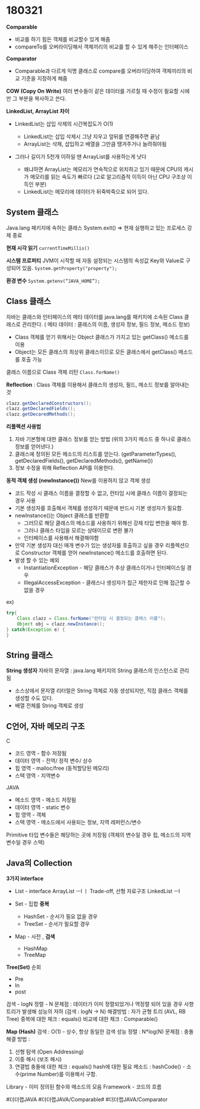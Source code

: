 # 180321

**Comparable**
- 비교를 하기 힘든 객체를 비교할수 있게 해줌
- compareTo를 오버라이딩해서 객체끼리의 비교를 할 수 있게 해주는 인터페이스

**Comparator**
- Comparable과 다르게 익명 클래스로 compare를 오버라이딩하여 객체끼리의 비교 기준을 지정하게 해줌

**COW (Copy On Write)**
여러 변수들이 같은 데이터를 가르칠 때 수정이 필요할 시에만 그 부분을 복사하고 쓴다.
 
**LinkedList, ArrayList 차이**
- LinkedList는 삽입 삭제의 시간복잡도가 O(1)
	- LinkedList는 삽입 삭제시 그냥 지우고 앞뒤를 연결해주면 끝남
	- ArrayList는 삭제, 삽입하고 배열을 그만큼 땡겨주거나 늘려줘야됨

- 그러나 길이가 5천개 이하일 땐 ArrayList를 사용하는게 낫다
	- 왜냐하면 ArrayList는 메모리가 연속적으로 위치하고 있기 때문에 CPU의 캐시가 메모리를 읽는 속도가 빠르다 (고로 알고리즘적 이득이 아닌 CPU 구조상 이득인 부분)
	- LinkedList는 메모리에 데이터가 뒤죽박죽으로 되어 있다.


## System 클래스
Java.lang 패키지에 속하는 클래스
System.exit()
	=> 현재 실행하고 있는 프로세스 강제 종료

**현재 시각 읽기**
`currentTimeMillis()`

**시스템 프로퍼티**
JVM이 시작할 때 자동 설정되는 시스템의 속성값
Key와 Value로 구성되어 있음.
`System.getProperty("property");`

**환경 변수**
`System.getenv(“JAVA_HOME”);`

## Class 클래스
자바는 클래스와 인터페이스의 메타 데이터를 java.lang를 패키지에 소속된 Class 클래스로 관리한다. ( 메타 데이터 : 클래스의 이름, 생성자 정보, 필드 정보, 메소드 정보)

- Class 객체를 얻기 위해서는 Object 클래스가 가지고 있는 getClass() 메소드를 이용 
- Object는 모든 클래스의 최상위 클래스이므로 모든 클래스에서 getClass() 메소드를 호출 가능

클래스 이름으로 Class 객체 리턴
`Class.forName()`

**Reflection**
: Class 객체를 이용해서 클래스의 생성자, 필드, 메소드 정보를 알아내는 것
```java
clazz.getDeclaredConstructors();
clazz.getDeclaredFields();
clazz.getDecaredMethods();
```

**리플렉션 사용법**
1. 자바 기본형에 대한 클래스 정보를 얻는 방법 (위의 3가지 메소드 중 하나로 클래스 정보를 얻어낸다.)
2. 클래스에 정의된 모든 메소드의 리스트를 얻는다. (getParameterTypes(), getDeclaredFields(), getDeclaredMethods(), getName())
3. 정보 수정을 위해 Reflection API를 이용한다. 

**동적 객체 생성 (newInstance())**
New를 이용하지 않고 객체 생성
- 코드 작성 시 클래스 이름을 결정할 수 없고, 런타임 시에 클래스 이름이 결정되는 경우 사용
- 기본 생성자를 호출해서 객체를 생성하기 때문에 반드시 기본 생성자가 필요함.
- newInstance()는 Object 클래스를 반환함
	- 그러므로 해당 클래스의 메소드를 사용하기 위해선 강제 타입 변한을 해야 함.
	- 그러나 클래스 타입을 모르는 상태이므로 변환 불가
	- 인터페이스를 사용해서 해결해야함
- 만약 기본 생성자 대신 매개 변수가 있는 생성자를 호출하고 싶을 경우 리플렉션으로 Constructor 객체를 얻어 newInstance() 메소드를 호출하면 된다.
- 발생 할 수 있는 예외
	- InstantiationException - 해당 클래스가 추상 클래스이거나 인터페이스일 경우
	- IllegalAccessException - 클래스나 생성자가 접근 제한자로 인해 접근할 수 없을 경우

ex)
```java
try{
	Class clazz = Class.forName("런타임 시 결정되는 클래스 이름");
	Object obj = clazz.newInstance();
} catch(Exception e) {
}
```

## String 클래스
**String 생성자**
자바의 문자열 : java.lang 패키지의 String 클래스의 인스턴스로 관리됨
- 소스상에서 문자열 리터럴은 String 객체로 자동 생성되지만,  직접 클래스 객체를 생성할 수도 있다.
- 배열 전체를 String 객체로 생성

## C언어, 자바 메모리 구조
C
- 코드 영역 - 함수 저장됨
- 데이터 영역 - 전역/ 정적 변수/ 상수
- 힙 영역 - malloc/free (동적할당된 메모리)
- 스택 영역 - 지역변수

JAVA
- 메소드 영역 -  메소드 저장됨
- 데이터 영역 - static 변수
- 힙 영역 - 객체
- 스택 영역 - 메소드에서 사용되는 정보, 지역 레퍼런스/변수

Primitive 타입 변수들은 해당하는 곳에 저장됨 (객체의 변수일 경우 힙, 메소드의 지역 변수일 경우 스택)

## Java의 Collection
**3가지 interface**
- List - interface
	ArrayList        ㅡl
				  ㅣ Trade-off, 선형 자료구조
	LinkedList	ㅡl
- Set - 집합 **중복**
	- HashSet - 순서가 필요 없을 경우
	- TreeSet - 순서가 필요할 경우

- Map - 사전 , **검색**
	- HashMap
	- TreeMap

**Tree(Set)**
순회
- Pre
- In
- post

검색 - logN
정렬 - N
문제점 : 데이터가 이미 정렬되었거나 역정렬 되어 있을 경우 사향트리가 발생해 성능의 저하 (검색 : logN -> N)
해결방법 : 자가 균형 트리 (AVL, RB Tree)
중복에 대한 체크 : equals()
비교에 대한 체크 : Comparable()

**Map (Hash)**
검색 : O(1) - 상수, 항상 동일한 검색 성능
정렬 : N*log(N)
문제점 : 충돌
해결 방법 :
1. 선형 탐색 (Open Addressing)
2. 이중 해시 (보조 해시)
3. 연결법
충돌에 대한 체크 : equals()
hash에 대한 필요 메소드 : hashCode() - 소수(prime Number)를 이용해서 구함.

Library - 이미 정의된 함수와 메소드의 모음
Framework - 코드의 흐름




#더더랩JAVA #더더랩JAVA/Comparable# #더더랩JAVA/Comparator

